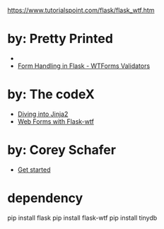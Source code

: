https://www.tutorialspoint.com/flask/flask_wtf.htm

# by:  Pretty Printed
* 
* [Form Handling in Flask - WTForms Validators](https://www.youtube.com/watch?v=F9vTlDzn7ac)

# by: The codeX
* [Diving into Jinja2](https://www.youtube.com/watch?v=xh3mFxbnc4o&list=PLB5jA40tNf3vX6Ue_ud64DDRVSryHHr1h&index=4)
* [Web Forms with Flask-wtf](https://www.youtube.com/watch?v=-O9NMdvWmE8)
# by: Corey Schafer
*  [Get started](https://www.youtube.com/watch?v=MwZwr5Tvyxo&list=PL-osiE80TeTs4UjLw5MM6OjgkjFeUxCYH&index=1)






# dependency
pip install flask
pip install flask-wtf
pip install tinydb
